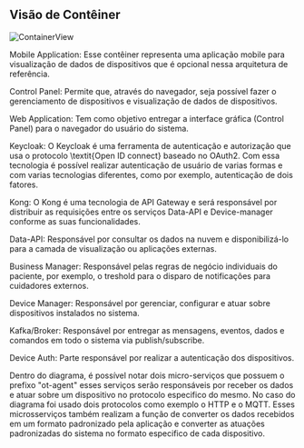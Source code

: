 ## Visão de Contêiner

![ContainerView](https://github.com/Bwenkoi/Conf-eHealth-Documentation/assets/28735848/3292ff10-8b6c-4ba8-a581-7d954c5fea18)

Mobile Application: Esse contêiner representa uma aplicação mobile para visualização de dados de dispositivos que é opcional nessa arquitetura de referência.

Control Panel: Permite que, através do navegador, seja possível fazer o gerenciamento de dispositivos e visualização de dados de dispositivos.

Web Application: Tem como objetivo entregar a interface gráfica (Control Panel) para o navegador do usuário do sistema.

Keycloak: O Keycloak é uma ferramenta de autenticação e autorização que usa o protocolo \textit{Open ID connect} baseado no OAuth2. Com essa tecnologia é possível realizar autenticação de usuário de varias formas e com varias tecnologias diferentes, como por exemplo, autenticação de dois fatores. 

Kong: O Kong é uma tecnologia de API Gateway e será responsável por distribuir as requisições entre os serviços Data-API e Device-manager conforme as suas funcionalidades.

Data-API: Responsável por consultar os dados na nuvem e disponibilizá-lo para a camada de visualização ou aplicações externas.

Business Manager: Responsável pelas regras de negócio individuais do paciente, por exemplo, o treshold para o disparo de notificações para cuidadores externos.

Device Manager: Responsável por gerenciar, configurar e atuar sobre dispositivos instalados no sistema.

Kafka/Broker: Responsável por entregar as mensagens, eventos, dados e comandos em todo o sistema via publish/subscribe.  

Device Auth: Parte responsável por realizar a autenticação dos dispositivos.

Dentro do diagrama, é possível notar dois micro-serviços que possuem o prefixo "ot-agent" esses serviços serão responsáveis por receber os dados e atuar sobre um dispositivo no protocolo especifico do mesmo. No caso do diagrama foi usado dois protocolos como exemplo o HTTP e o MQTT. Esses microsserviços também realizam a função de converter os dados recebidos em um formato padronizado pela aplicação e converter as atuações padronizadas do sistema no formato especifico de cada dispositivo.
